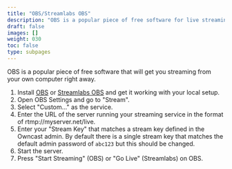 ```yaml
---
title: "OBS/Streamlabs OBS"
description: "OBS is a popular piece of free software for live streaming."
draft: false
images: []
weight: 030
toc: false
type: subpages
---
```


OBS is a popular piece of free software that will get you streaming from your own computer right away.

1. Install [OBS](https://obsproject.com/) or [Streamlabs OBS](https://streamlabs.com/) and get it working with your local setup.
1. Open OBS Settings and go to "Stream".
2. Select "Custom..." as the service.
3. Enter the URL of the server running your streaming service in the format of rtmp://myserver.net/live.
4. Enter your "Stream Key" that matches a stream key defined in the Owncast admin. By default there is a single stream key that matches the default admin password of `abc123` but this should be changed.
5. Start the server.
6. Press "Start Streaming" (OBS) or "Go Live" (Streamlabs) on OBS.
